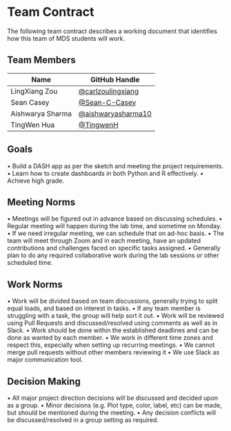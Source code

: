 # Team Contract

The following team contract describes a working document that identifies how this team of MDS students will work.
## Team Members

| Name     | GitHub Handle                          |
|----------|----------------------------------------|
| LingXiang Zou | [@carlzoulingxiang](https://github.com/carlzoulingxiang) |
| Sean Casey | [@Sean-C-Casey](https://github.com/Sean-C-Casey) |
| Aishwarya Sharma  | [@aishwaryasharma10](https://github.com/aishwaryasharma10) |
| TingWen Hua| [@TingwenH](https://github.com/TingwenH) |

## Goals
• Build a DASH app as per the sketch and meeting the project requirements.
• Learn how to create dashboards in both Python and R effectively.
• Achieve high grade.
## Meeting Norms
• Meetings will be figured out in advance based on discussing schedules.
• Regular meeting will happen during the lab time, and sometime on Monday.
• If we need irregular meeting, we can schedule that on ad-hoc basis.
• The team will meet through Zoom and in each meeting, have an updated contributions and challenges faced on specific tasks assigned.
• Generally plan to do any required collaborative work during the lab sessions or other scheduled time.

## Work Norms
• Work will be divided based on team discussions, generally trying to split equal loads, and based on interest in tasks.
• If any team member is struggling with a task, the group will help sort it out.
• Work will be reviewed using Pull Requests and discussed/resolved using comments as well as in Slack.
• Work should be done within the established deadlines and can be done as wanted by each member.
• We work in different time zones and respect this, especially when setting up recurring meetings.
• We cannot merge pull requests without other members reviewing it
• We use Slack as major communication tool.

## Decision Making
• All major project direction decisions will be discussed and decided upon as a group.
• Minor decisions (e.g. Plot type, color, label, etc) can be made, but should be mentioned during the meeting.
• Any decision conflicts will be discussed/resolved in a group setting as required.

